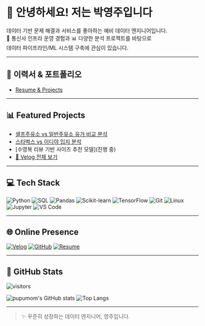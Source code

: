 # 👋 안녕하세요! 저는 박영주입니다

데이터 기반 문제 해결과 서비스를 좋아하는 예비 데이터 엔지니어입니다.  
📍 통신사 인프라 운영 경험과 📊 다양한 분석 프로젝트를 바탕으로  
데이터 파이프라인/ML 시스템 구축에 관심이 있습니다.

---

## 📄 이력서 & 포트폴리오

- [Resume & Projects](https://github.com/pupumom/resume)

---

## 📊 Featured Projects

- [셀프주유소 vs 일반주유소 유가 비교 분석](https://github.com/pupumom/data_analysis)
- [스타벅스 vs 이디야 입지 분석](https://github.com/pupumom/data_analysis)
- [수영복 리뷰 기반 사이즈 추천 모델](진행 중)
- [📰 Velog 전체 보기](https://velog.io/@yeongdecember)

---

## 💻 Tech Stack

![Python](https://img.shields.io/badge/Python-3776AB?style=flat&logo=python&logoColor=white)
![SQL](https://img.shields.io/badge/SQL-316192?style=flat&logo=sqlite&logoColor=white)
![Pandas](https://img.shields.io/badge/Pandas-150458?style=flat&logo=pandas&logoColor=white)
![Scikit-learn](https://img.shields.io/badge/Scikit--learn-F7931E?style=flat&logo=scikit-learn&logoColor=white)
![TensorFlow](https://img.shields.io/badge/TensorFlow-FF6F00?style=flat&logo=tensorflow&logoColor=white)
![Git](https://img.shields.io/badge/Git-F05032?style=flat&logo=git&logoColor=white)
![Linux](https://img.shields.io/badge/Linux-FCC624?style=flat&logo=linux&logoColor=black)
![Jupyter](https://img.shields.io/badge/Jupyter-F37626?style=flat&logo=jupyter&logoColor=white)
![VS Code](https://img.shields.io/badge/VSCode-007ACC?style=flat&logo=visual-studio-code&logoColor=white)

---

## 🌐 Online Presence

[![Velog](https://img.shields.io/badge/Velog-20C997?style=flat&logo=velog&logoColor=white)](https://velog.io/@yeongdecember)
[![GitHub](https://img.shields.io/badge/GitHub-181717?style=flat&logo=github&logoColor=white)](https://github.com/pupumom)
[![Resume](https://img.shields.io/badge/Resume-FFDD55?style=flat&logo=read-the-docs&logoColor=black)](https://github.com/pupumom/resume)

---

## 👀 GitHub Stats

![visitors](https://komarev.com/ghpvc/?username=pupumom&label=Visitors&color=blue)

![pupumom's GitHub stats](https://github-readme-stats.vercel.app/api?username=pupumom&show_icons=true&theme=default)
![Top Langs](https://github-readme-stats.vercel.app/api/top-langs/?username=pupumom&layout=compact)

---

> ✨ 꾸준히 성장하는 데이터 엔지니어, 영주입니다.
